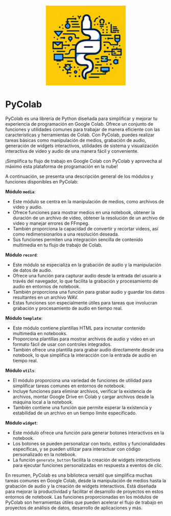 <p align="center">
  <img src="../PyColab.jpg" alt="PyColab logo" width="250" height="250">
</p>

# **PyColab**

PyColab es una librería de Python diseñada para simplificar y mejorar tu experiencia de programación en Google Colab. Ofrece un conjunto de funciones y utilidades comunes para trabajar de manera eficiente con las características y herramientas de Colab. Con PyColab, puedes realizar tareas básicas como manipulación de medios, grabación de audio, generación de widgets interactivos, utilidades de sistema y visualización interactiva de video y audio de una manera fácil y conveniente.

¡Simplifica tu flujo de trabajo en Google Colab con PyColab y aprovecha al máximo esta plataforma de programación en la nube!

A continuación, se presenta una descripción general de los módulos y funciones disponibles en PyColab:

**Módulo `media`**:

- Este módulo se centra en la manipulación de medios, como archivos de video y audio.
- Ofrece funciones para mostrar medios en una notebook, obtener la duración de un archivo de video, obtener la resolución de un archivo de video y manejar errores de FFmpeg.
- También proporciona la capacidad de convertir y recortar videos, así como redimensionarlos a una resolución deseada.
- Sus funciones permiten una integración sencilla de contenido multimedia en tu flujo de trabajo de Colab.

**Módulo `record`**:

- Este módulo se especializa en la grabación de audio y la manipulación de datos de audio.
- Ofrece una función para capturar audio desde la entrada del usuario a través del navegador, lo que facilita la grabación y procesamiento de audio en entornos de notebook.
- También proporciona una función para grabar audio y guardar los datos resultantes en un archivo WAV.
- Estas funciones son especialmente útiles para tareas que involucran grabación y procesamiento de audio en tiempo real.

**Módulo `template`**:

- Este módulo contiene plantillas HTML para incrustar contenido multimedia en notebooks.
- Proporciona plantillas para mostrar archivos de audio y video en un formato fácil de usar con controles integrados.
- También ofrece una plantilla para grabar audio directamente desde una notebook, lo que simplifica la interacción con la entrada de audio en tiempo real.

**Módulo `utils`**:

- El módulo proporciona una variedad de funciones de utilidad para simplificar tareas comunes en entornos de notebook.
- Incluye funciones para eliminar archivos, verificar la existencia de archivos, montar Google Drive en Colab y cargar archivos desde la máquina local a la notebook.
- También contiene una función que permite esperar la existencia y estabilidad de un archivo en un tiempo límite especificado.

**Módulo `widget`**:

- Este módulo ofrece una función para generar botones interactivos en la notebook.
- Los botones se pueden personalizar con texto, estilos y funcionalidades específicas, y se pueden utilizar para interactuar con código personalizado en la notebook.
- La función `generate_button` facilita la creación de widgets interactivos para ejecutar funciones personalizadas en respuesta a eventos de clic.

En resumen, PyColab es una biblioteca versátil que simplifica muchas tareas comunes en Google Colab, desde la manipulación de medios hasta la grabación de audio y la creación de widgets interactivos. Está diseñada para mejorar la productividad y facilitar el desarrollo de proyectos en estos entornos de notebook. Las funciones proporcionadas en los módulos de PyColab son herramientas útiles que pueden acelerar el flujo de trabajo en proyectos de análisis de datos, desarrollo de aplicaciones y más.
